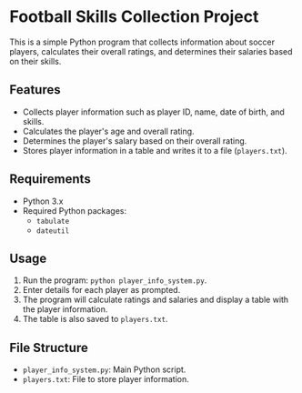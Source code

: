 # Football Skills Collection Project

This is a simple Python program that collects information about soccer players, calculates their overall ratings, and determines their salaries based on their skills.

## Features

- Collects player information such as player ID, name, date of birth, and skills.
- Calculates the player's age and overall rating.
- Determines the player's salary based on their overall rating.
- Stores player information in a table and writes it to a file (`players.txt`).

## Requirements

- Python 3.x
- Required Python packages:
  - `tabulate`
  - `dateutil`

## Usage

1. Run the program: `python player_info_system.py`.
2. Enter details for each player as prompted.
3. The program will calculate ratings and salaries and display a table with the player information.
4. The table is also saved to `players.txt`.

## File Structure

- `player_info_system.py`: Main Python script.
- `players.txt`: File to store player information.
